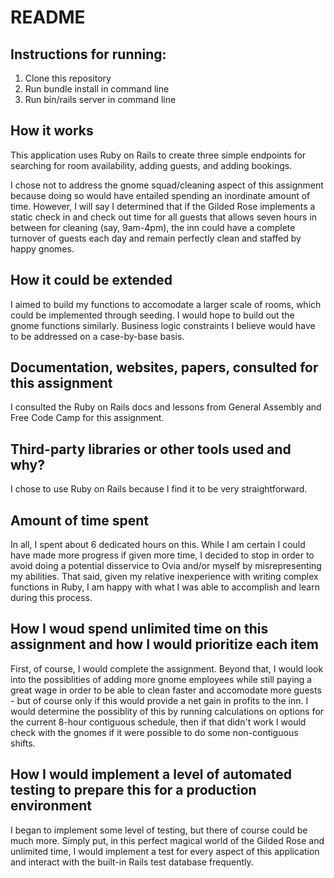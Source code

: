 # README

## Instructions for running:

1. Clone this repository
2. Run bundle install in command line
3. Run bin/rails server in command line

## How it works

This application uses Ruby on Rails to create three simple endpoints for searching for room availability,
adding guests, and adding bookings.

I chose not to address the gnome squad/cleaning aspect of this assignment because doing so would have entailed spending an inordinate amount of time. However, I will say I determined that if the Gilded Rose implements a static check in and check out time for all guests that allows seven hours in between for cleaning (say, 9am-4pm), the inn could have a complete turnover of guests each day and remain perfectly clean and staffed by happy gnomes. 

## How it could be extended

I aimed to build my functions to accomodate a larger scale of rooms, which could be implemented through seeding.
I would hope to build out the gnome functions similarly. Business logic constraints I believe would have to be addressed on a case-by-base basis.

## Documentation, websites, papers, consulted for this assignment

I consulted the Ruby on Rails docs and lessons from General Assembly and Free Code Camp for this assignment.

## Third-party libraries or other tools used and why?

I chose to use Ruby on Rails because I find it to be very straightforward.

## Amount of time spent

In all, I spent about 6 dedicated hours on this. While I am certain I could have made more progress if given more time, I decided to stop in order to avoid doing a potential disservice to Ovia and/or myself by misrepresenting my abilities. That said, given my relative inexperience with writing complex functions in Ruby, I am happy with what I was able to accomplish and learn during this process.

## How I woud spend unlimited time on this assignment and how I would prioritize each item

First, of course, I would complete the assignment. Beyond that, I would look into the possiblities of adding more gnome employees while still paying a great wage in order to be able to clean faster and accomodate more guests - but of course only if this would provide a net gain in profits to the inn. I would determine the possiblity of this by running calculations on options for the current 8-hour contiguous schedule, then if that didn't work I would check with the gnomes if it were possible to do some non-contiguous shifts.

## How I would implement a level of automated testing to prepare this for a production environment

I began to implement some level of testing, but there of course could be much more. Simply put, in this perfect magical world of the Gilded Rose and unlimited time, I would implement a test for every aspect of this application and interact with the built-in Rails test database frequently.
